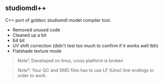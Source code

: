 ## studiomdl++

C++ port of goldsrc studiomdl model compiler tool.

- Removed unused code
- Cleaned up a bit
- 64 bit
- UV shift correction (didn't test too much to confirm if it works well tbh)
- Flatshade texture mode

>Note¹:
>Developed on linux, cross platform is broken

>Note²:
>Your QC and SMD files has to use LF (Unix) line-endings in order to work.
